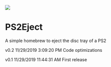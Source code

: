 <img src="https://i.gyazo.com/aa1cadd9c243d3b16d6cbd57d5211f7c.png">

# PS2Eject
 A simple homebrew to eject the disc tray of a PS2
 
 v0.2 11/29/2019 3:09:20 PM
 Code optimizations

 v0.1 11/29/2019 11:44:31 AM
 First release
